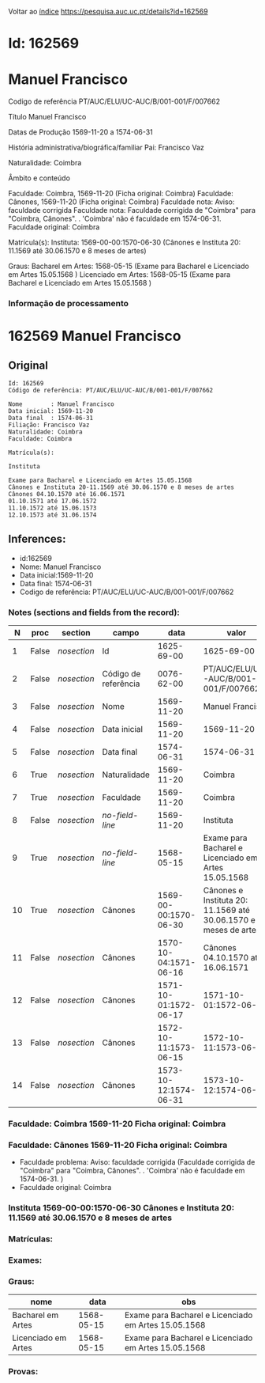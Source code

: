 
Voltar ao [índice](00%20Lista.md)
https://pesquisa.auc.uc.pt/details?id=162569

# Id: 162569
# Manuel Francisco

Codigo de referência
PT/AUC/ELU/UC-AUC/B/001-001/F/007662

Título
Manuel Francisco

Datas de Produção
1569-11-20 a 1574-06-31

História administrativa/biográfica/familiar
Pai: Francisco Vaz

Naturalidade: Coimbra


Âmbito e conteúdo

Faculdade: Coimbra, 1569-11-20  (Ficha original: Coimbra)
Faculdade: Cânones, 1569-11-20  (Ficha original: Coimbra)
Faculdade nota: Aviso: faculdade corrigida
Faculdade nota: Faculdade corrigida de "Coimbra" para "Coimbra, Cânones". . 'Coimbra' não é faculdade em 1574-06-31.  
Faculdade original: Coimbra

Matrícula(s):
Instituta: 1569-00-00:1570-06-30 (Cânones e Instituta 20: 11.1569 até 30.06.1570 e 8 meses de artes)

Graus:
Bacharel em Artes: 1568-05-15 (Exame para Bacharel e Licenciado em Artes 15.05.1568 )
Licenciado em Artes: 1568-05-15 (Exame para Bacharel e Licenciado em Artes 15.05.1568 )


### Informação de processamento
# 162569 Manuel Francisco

## Original
```
Id: 162569
Código de referência: PT/AUC/ELU/UC-AUC/B/001-001/F/007662

Nome        : Manuel Francisco
Data inicial: 1569-11-20
Data final  : 1574-06-31
Filiação: Francisco Vaz
Naturalidade: Coimbra
Faculdade: Coimbra

Matrícula(s): 

Instituta 

Exame para Bacharel e Licenciado em Artes 15.05.1568
Cânones e Instituta 20-11.1569 até 30.06.1570 e 8 meses de artes
Cânones 04.10.1570 até 16.06.1571
01.10.1571 até 17.06.1572
11.10.1572 até 15.06.1573
12.10.1573 até 31.06.1574

```
## Inferences:
* id:162569
* Nome: Manuel Francisco
* Data inicial:1569-11-20
* Data final: 1574-06-31
* Codigo de referência: PT/AUC/ELU/UC-AUC/B/001-001/F/007662

### Notes (sections and fields from the record):
|N   |proc   |section      |campo                 |data                   |valor                                                              |obs                        |
|----|-------|-------------|----------------------|-----------------------|-------------------------------------------------------------------|---------------------------|
|1   |False  |*nosection*  |Id                    |1625-69-00             |1625-69-00                                                         |162569                     |
|2   |False  |*nosection*  |Código de referência  |0076-62-00             |PT/AUC/ELU/UC-AUC/B/001-001/F/007662                               |                           |
|3   |False  |*nosection*  |Nome                  |1569-11-20             |Manuel Francisco                                                   |                           |
|4   |False  |*nosection*  |Data inicial          |1569-11-20             |1569-11-20                                                         |1569-11-20                 |
|5   |False  |*nosection*  |Data final            |1574-06-31             |1574-06-31                                                         |1574-06-31                 |
|6   |True   |*nosection*  |Naturalidade          |1569-11-20             |Coimbra                                                            |                           |
|7   |True   |*nosection*  |Faculdade             |1569-11-20             |Coimbra                                                            |                           |
|8   |False  |*nosection*  |*no-field-line*       |1569-11-20             |Instituta                                                          |                           |
|9   |True   |*nosection*  |*no-field-line*       |1568-05-15             |Exame para Bacharel e Licenciado em Artes 15.05.1568               |                           |
|10  |True   |*nosection*  |Cânones               |1569-00-00:1570-06-30  |Cânones e Instituta 20: 11.1569 até 30.06.1570 e 8 meses de artes  |                           |
|11  |False  |*nosection*  |Cânones               |1570-10-04:1571-06-16  |Cânones 04.10.1570 até 16.06.1571                                  |                           |
|12  |False  |*nosection*  |Cânones               |1571-10-01:1572-06-17  |1571-10-01:1572-06-17                                              |01.10.1571 até 17.06.1572  |
|13  |False  |*nosection*  |Cânones               |1572-10-11:1573-06-15  |1572-10-11:1573-06-15                                              |11.10.1572 até 15.06.1573  |
|14  |False  |*nosection*  |Cânones               |1573-10-12:1574-06-31  |1573-10-12:1574-06-31                                              |12.10.1573 até 31.06.1574  |
### Faculdade: Coimbra 1569-11-20 Ficha original: Coimbra
### Faculdade: Cânones 1569-11-20 Ficha original: Coimbra
* Faculdade problema: Aviso: faculdade corrigida (Faculdade corrigida de "Coimbra" para "Coimbra, Cânones". . 'Coimbra' não é faculdade em 1574-06-31.  )
* Faculdade original: Coimbra
### Instituta 1569-00-00:1570-06-30 Cânones e Instituta 20: 11.1569 até 30.06.1570 e 8 meses de artes

### Matrículas:

### Exames:

### Graus:
|nome                 |data        |obs                                                    |
|---------------------|------------|-------------------------------------------------------|
|Bacharel em Artes    |1568-05-15  |Exame para Bacharel e Licenciado em Artes 15.05.1568   |
|Licenciado em Artes  |1568-05-15  |Exame para Bacharel e Licenciado em Artes 15.05.1568   |

### Provas:


